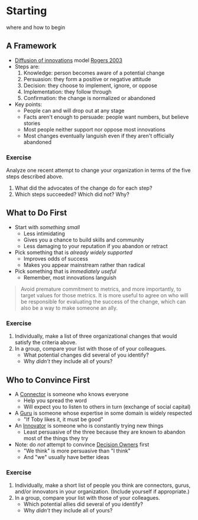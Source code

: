 # Starting

<p class="tagline" markdown="1">where and how to begin</p>

## A Framework

-   [Diffusion of innovations](g:innovation-diffusion) model [Rogers 2003](b:Rogers2003)
-   Steps are:
    1.  Knowledge: person becomes aware of a potential change
    2.  Persuasion: they form a positive or negative attitude
    3.  Decision: they choose to implement, ignore, or oppose
    4.  Implementation: they follow through
    5.  Confirmation: the change is normalized or abandoned
-   Key points:
    -   People can and will drop out at any stage
    -   Facts aren't enough to persuade: people want numbers, but believe stories
    -   Most people neither support nor oppose most innovations
    -   Most changes eventually languish even if they aren't officially abandoned

<div class="exercise" markdown="1">

### Exercise

Analyze one recent attempt to change your organization in terms of the five steps described above.

1.  What did the advocates of the change do for each step?
1.  Which steps succeeded? Which did not? Why?

</div>

## What to Do First

-   Start with *something small*
    -   Less intimidating
    -   Gives you a chance to build skills and community
    -   Less damaging to your reputation if you abandon or retract
-   Pick something that is *already widely supported*
    -   Improves odds of success
    -   Makes you appear mainstream rather than radical
-   Pick something that is *immediately useful*
    -   Remember, most innovations languish

> Avoid premature commitment to metrics,
> and more importantly,
> to target values for those metrics.
> It is more useful to agree on
> who will be responsible for evaluating the success of the change,
> which can also be a way to make someone an ally.

<div class="exercise" markdown="1">

### Exercise

1.  Individually, make a list of three organizational changes that would satisfy the criteria above.
1.  In a group, compare your list with those of of your colleagues.
    -   What potential changes did several of you identify?
    -   Why *didn't* they include all of yours?

</div>

## Who to Convince First

-   A [Connector](g:connector) is someone who knows everyone
    -   Help you spread the word
    -   Will expect you to listen to others in turn (exchange of social capital)
-   A [Guru](g:guru) is someone whose expertise in some domain is widely respected
    -   "If Toby likes it, it must be good"
-   An [Innovator](g:innovator) is someone who is constantly trying new things
    -   Least persuasive of the three because they are known to abandon most of the things they try
-   Note: do *not* attempt to convince [Decision Owners](g:decision-owner) first
    -   "We think" is more persuasive than "I think"
    -   And "we" usually have better ideas

<div class="exercise" markdown="1">

### Exercise

1.  Individually, make a short list of people you think are connectors, gurus, and/or innovators in your organization.
    (Include yourself if appropriate.)
1.  In a group, compare your list with those of your colleagues.
    -   Which potential allies did several of you identify?
    -   Why *didn't* they include all of yours?

</div>
